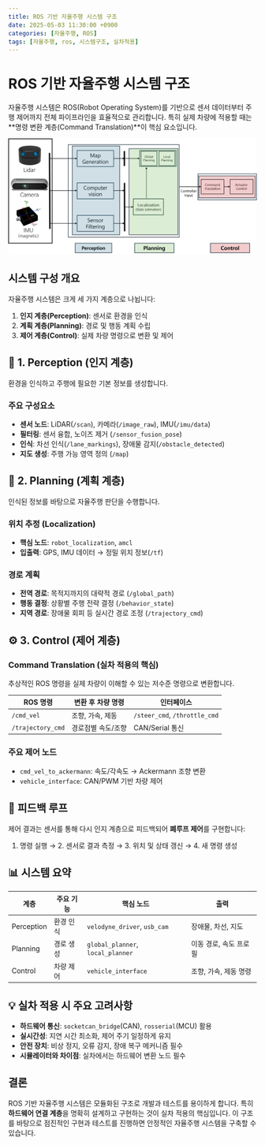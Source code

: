 ```yaml
---
title: ROS 기반 자율주행 시스템 구조
date: 2025-05-03 11:30:00 +0900
categories: [자율주행, ROS]
tags: [자율주행, ros, 시스템구조, 실차적용]
---
```


# ROS 기반 자율주행 시스템 구조

자율주행 시스템은 ROS(Robot Operating System)를 기반으로 센서 데이터부터 주행 제어까지 전체 파이프라인을 효율적으로 관리합니다. 특히 실제 차량에 적용할 때는 **명령 변환 계층(Command Translation)**이 핵심 요소입니다.

![ROS 자율주행 시스템 구조](/assets/img/posts/Autonomous_System_Architecture.png)

## 시스템 구성 개요

자율주행 시스템은 크게 세 가지 계층으로 나뉩니다:

1. **인지 계층(Perception)**: 센서로 환경을 인식
2. **계획 계층(Planning)**: 경로 및 행동 계획 수립
3. **제어 계층(Control)**: 실제 차량 명령으로 변환 및 제어

## 🧠 1. Perception (인지 계층)

환경을 인식하고 주행에 필요한 기본 정보를 생성합니다.

### 주요 구성요소
- **센서 노드**: LiDAR(`/scan`), 카메라(`/image_raw`), IMU(`/imu/data`)
- **필터링**: 센서 융합, 노이즈 제거 (`/sensor_fusion_pose`)
- **인식**: 차선 인식(`/lane_markings`), 장애물 감지(`/obstacle_detected`)
- **지도 생성**: 주행 가능 영역 정의 (`/map`)

## 📍 2. Planning (계획 계층)

인식된 정보를 바탕으로 자율주행 판단을 수행합니다.

### 위치 추정 (Localization)
- **핵심 노드**: `robot_localization`, `amcl`
- **입출력**: GPS, IMU 데이터 → 정밀 위치 정보(`/tf`)

### 경로 계획
- **전역 경로**: 목적지까지의 대략적 경로 (`/global_path`)
- **행동 결정**: 상황별 주행 전략 결정 (`/behavior_state`)
- **지역 경로**: 장애물 회피 등 실시간 경로 조정 (`/trajectory_cmd`)

## ⚙️ 3. Control (제어 계층)

### Command Translation (실차 적용의 핵심)

추상적인 ROS 명령을 실제 차량이 이해할 수 있는 저수준 명령으로 변환합니다.

| ROS 명령 | 변환 후 차량 명령 | 인터페이스 |
|--------|-----------------|-----------|
| `/cmd_vel` | 조향, 가속, 제동 | `/steer_cmd`, `/throttle_cmd` |
| `/trajectory_cmd` | 경로점별 속도/조향 | CAN/Serial 통신 |

### 주요 제어 노드
- `cmd_vel_to_ackermann`: 속도/각속도 → Ackermann 조향 변환
- `vehicle_interface`: CAN/PWM 기반 차량 제어

## 🔄 피드백 루프

제어 결과는 센서를 통해 다시 인지 계층으로 피드백되어 **폐루프 제어**를 구현합니다:
1. 명령 실행 → 2. 센서로 결과 측정 → 3. 위치 및 상태 갱신 → 4. 새 명령 생성

## 📊 시스템 요약

| 계층 | 주요 기능 | 핵심 노드 | 출력 |
|-----|--------|---------|------|
| Perception | 환경 인식 | `velodyne_driver`, `usb_cam` | 장애물, 차선, 지도 |
| Planning | 경로 생성 | `global_planner`, `local_planner` | 이동 경로, 속도 프로필 |
| Control | 차량 제어 | `vehicle_interface` | 조향, 가속, 제동 명령 |

## 💡 실차 적용 시 주요 고려사항

- **하드웨어 통신**: `socketcan_bridge`(CAN), `rosserial`(MCU) 활용
- **실시간성**: 지연 시간 최소화, 제어 주기 일정하게 유지
- **안전 장치**: 비상 정지, 오류 감지, 장애 복구 메커니즘 필수
- **시뮬레이터와 차이점**: 실차에서는 하드웨어 변환 노드 필수

## 결론

ROS 기반 자율주행 시스템은 모듈화된 구조로 개발과 테스트를 용이하게 합니다. 특히 **하드웨어 연결 계층**을 명확히 설계하고 구현하는 것이 실차 적용의 핵심입니다. 이 구조를 바탕으로 점진적인 구현과 테스트를 진행하면 안정적인 자율주행 시스템을 구축할 수 있습니다.

